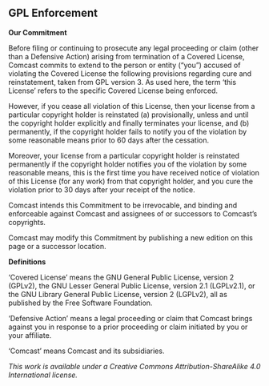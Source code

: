 <H2> GPL Enforcement </h2>

**Our Commitment**

Before filing or continuing to prosecute any legal proceeding or claim (other than a Defensive Action) arising from termination of a Covered License, Comcast commits to extend to the person or entity (“you”) accused of violating the Covered License the following provisions regarding cure and reinstatement, taken from GPL version 3. As used here, the term ‘this License’ refers to the specific Covered License being enforced.

However, if you cease all violation of this License, then your license from a particular copyright holder is reinstated (a) provisionally, unless and until the copyright holder explicitly and finally terminates your license, and (b) permanently, if the copyright holder fails to notify you of the violation by some reasonable means prior to 60 days after the cessation.

Moreover, your license from a particular copyright holder is reinstated permanently if the copyright holder notifies you of the violation by some reasonable means, this is the first time you have received notice of violation of this License (for any work) from that copyright holder, and you cure the violation prior to 30 days after your receipt of the notice.

Comcast intends this Commitment to be irrevocable, and binding and enforceable against Comcast and assignees of or successors to Comcast’s copyrights.

Comcast may modify this Commitment by publishing a new edition on this page or a successor location.

**Definitions**

‘Covered License’ means the GNU General Public License, version 2 (GPLv2), the GNU Lesser General Public License, version 2.1 (LGPLv2.1), or the GNU Library General Public License, version 2 (LGPLv2), all as published by the Free Software Foundation.

‘Defensive Action’ means a legal proceeding or claim that Comcast brings against you in response to a prior proceeding or claim initiated by you or your affiliate.

‘Comcast’ means Comcast and its subsidiaries.

*This work is available under a Creative Commons Attribution-ShareAlike 4.0 International license.*
